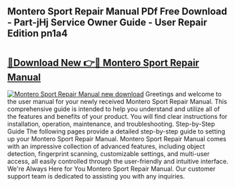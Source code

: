 ## Montero Sport Repair Manual PDf Free Download - Part-jHj Service Owner Guide - User Repair Edition pn1a4

# <h2><a href="http://bc84193.oget.top/?id=Montero+Sport+Repair+Manual">🔗Download New 👉🔴 Montero Sport Repair Manual</a></h2>

[![Montero Sport Repair Manual new download](https://i.imgur.com/5g1atiW.png)](http://bc84193.oget.top/?id=Montero+Sport+Repair+Manual)
Greetings and welcome to the user manual for your newly received Montero Sport Repair Manual. This comprehensive guide is intended to help you understand and utilize all of the features and benefits of your product. You will find clear instructions for installation, operation, maintenance, and troubleshooting. Step-by-Step Guide The following pages provide a detailed step-by-step guide to setting up your Montero Sport Repair Manual. Montero Sport Repair Manual comes with an impressive collection of advanced features, including object detection, fingerprint scanning, customizable settings, and multi-user access, all easily controlled through the user-friendly and intuitive interface. We're Always Here for You Montero Sport Repair Manual. Our customer support team is dedicated to assisting you with any inquiries.
